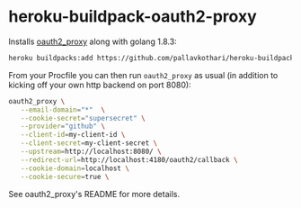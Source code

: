 # heroku-buildpack-oauth2-proxy

Installs [oauth2_proxy](https://github.com/pallavkothari/oauth2_proxy) along with golang 1.8.3: 
```bash
heroku buildpacks:add https://github.com/pallavkothari/heroku-buildpack-oauth2-proxy
```

From your Procfile you can then run `oauth2_proxy` as usual (in addition to kicking off your own http backend on port 8080): 
```bash
oauth2_proxy \
   --email-domain="*"  \
   --cookie-secret="supersecret" \
   --provider="github" \
   --client-id=my-client-id \
   --client-secret=my-client-secret \
   --upstream=http://localhost:8080/ \
   --redirect-url=http://localhost:4180/oauth2/callback \
   --cookie-domain=localhost \
   --cookie-secure=true \
```

See oauth2_proxy's README for more details.
